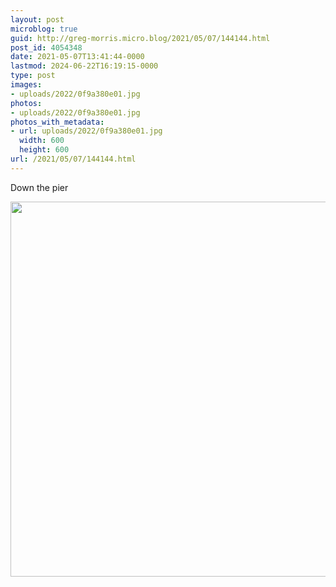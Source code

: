```yaml
---
layout: post
microblog: true
guid: http://greg-morris.micro.blog/2021/05/07/144144.html
post_id: 4054348
date: 2021-05-07T13:41:44-0000
lastmod: 2024-06-22T16:19:15-0000
type: post
images:
- uploads/2022/0f9a380e01.jpg
photos:
- uploads/2022/0f9a380e01.jpg
photos_with_metadata:
- url: uploads/2022/0f9a380e01.jpg
  width: 600
  height: 600
url: /2021/05/07/144144.html
---
```

Down the pier

<img src="uploads/2022/0f9a380e01.jpg" width="600" height="600" alt="">
